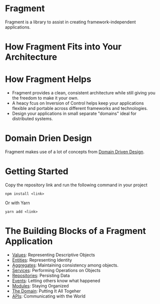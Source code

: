# Fragment
Fragment is a library to assist in creating framework-independent applications.

# How Fragment Fits into Your Architecture

# How Fragment Helps
- Fragment provides a clean, consistent architecture while still giving you the freedom to make it your own.
- A heacy fcus on Inversion of Control helps keep your applications flexible and portable across different frameworks and technologies.
- Design your applications in small separate "domains" ideal for distributed systems.

# Domain Drien Design
Fragment makes use of a lot of concepts from [Domain Driven Design](https://martinfowler.com/tags/domain%20driven%20design.html).

# Getting Started
Copy the repository link and run the following command in your project
```
npm install <link>
```
Or with Yarn
```
yarn add <link>
```

# The Building Blocks of a Fragment Application
- [Values](src/value/README.md): Representing Descriptive Objects
- [Entities](src/entity/README.md): Representing Identity
- [Aggregates](src/aggregate/README.md): Maintaining consistency among objects.
- [Services](src/service/README.md): Performing Operations on Objects
- [Repositories](src/repository/README.md): Persisting Data
- [Events](src/event/README.md): Letting others know what happened
- [Modules](src/module/README.md): Staying Organized
- [The Domain](src/domain/README.md): Putting It All Togeher
- [APIs](src/api/README.md): Communicating with the World
